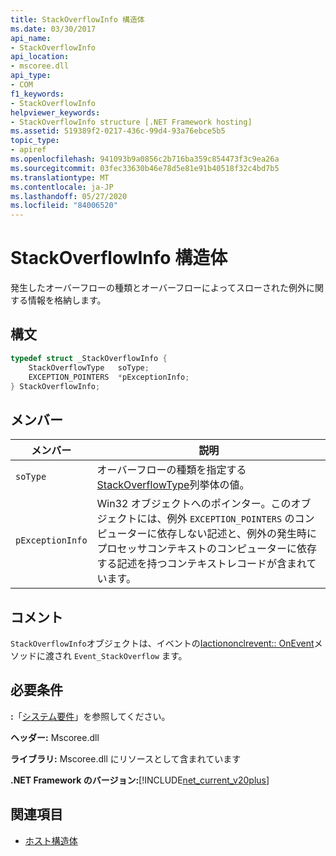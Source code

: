 ```yaml
---
title: StackOverflowInfo 構造体
ms.date: 03/30/2017
api_name:
- StackOverflowInfo
api_location:
- mscoree.dll
api_type:
- COM
f1_keywords:
- StackOverflowInfo
helpviewer_keywords:
- StackOverflowInfo structure [.NET Framework hosting]
ms.assetid: 519389f2-0217-436c-99d4-93a76ebce5b5
topic_type:
- apiref
ms.openlocfilehash: 941093b9a0856c2b716ba359c854473f3c9ea26a
ms.sourcegitcommit: 03fec33630b46e78d5e81e91b40518f32c4bd7b5
ms.translationtype: MT
ms.contentlocale: ja-JP
ms.lasthandoff: 05/27/2020
ms.locfileid: "84006520"
---
```

# <a name="stackoverflowinfo-structure"></a>StackOverflowInfo 構造体
発生したオーバーフローの種類とオーバーフローによってスローされた例外に関する情報を格納します。  
  
## <a name="syntax"></a>構文  
  
```cpp  
typedef struct _StackOverflowInfo {  
    StackOverflowType   soType;  
    EXCEPTION_POINTERS  *pExceptionInfo;  
} StackOverflowInfo;  
```  
  
## <a name="members"></a>メンバー  
  
|メンバー|説明|  
|------------|-----------------|  
|`soType`|オーバーフローの種類を指定する[StackOverflowType](stackoverflowtype-enumeration.md)列挙体の値。|  
|`pExceptionInfo`|Win32 オブジェクトへのポインター。このオブジェクトには、例外 `EXCEPTION_POINTERS` のコンピューターに依存しない記述と、例外の発生時にプロセッサコンテキストのコンピューターに依存する記述を持つコンテキストレコードが含まれています。|  
  
## <a name="remarks"></a>コメント  
 `StackOverflowInfo`オブジェクトは、イベントの[Iactiononclrevent:: OnEvent](iactiononclrevent-onevent-method.md)メソッドに渡され `Event_StackOverflow` ます。  
  
## <a name="requirements"></a>必要条件  
 **:**「[システム要件](../../get-started/system-requirements.md)」を参照してください。  
  
 **ヘッダー:** Mscoree.dll  
  
 **ライブラリ:** Mscoree.dll にリソースとして含まれています  
  
 **.NET Framework のバージョン:**[!INCLUDE[net_current_v20plus](../../../../includes/net-current-v20plus-md.md)]  
  
## <a name="see-also"></a>関連項目

- [ホスト構造体](hosting-structures.md)
